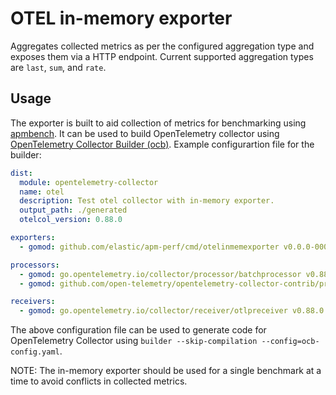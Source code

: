 # OTEL in-memory exporter

Aggregates collected metrics as per the configured aggregation type and exposes them via a HTTP endpoint. Current supported aggregation types are `last`, `sum`, and `rate`.

## Usage

The exporter is built to aid collection of metrics for benchmarking using [apmbench](../apmbench). It can be used to build OpenTelemetry collector using [OpenTelemetry Collector Builder (ocb)](https://pkg.go.dev/go.opentelemetry.io/collector/cmd/builder#section-readme). Example configurartion file for the builder:

```yaml
dist:
  module: opentelemetry-collector
  name: otel
  description: Test otel collector with in-memory exporter.
  output_path: ./generated
  otelcol_version: 0.88.0

exporters:
  - gomod: github.com/elastic/apm-perf/cmd/otelinmemexporter v0.0.0-00010101000000-000000000000

processors:
  - gomod: go.opentelemetry.io/collector/processor/batchprocessor v0.88.0
  - gomod: github.com/open-telemetry/opentelemetry-collector-contrib/processor/cumulativetodeltaprocessor v0.88.0

receivers:
  - gomod: go.opentelemetry.io/collector/receiver/otlpreceiver v0.88.0

```

The above configuration file can be used to generate code for OpenTelemetry Collector using `builder --skip-compilation --config=ocb-config.yaml`.

NOTE: The in-memory exporter should be used for a single benchmark at a time to avoid conflicts in collected metrics.
